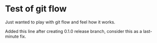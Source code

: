 # Test of git flow #
Just wanted to play with git flow and feel how it works.

Added this line after creating 0.1.0 release branch, consider this as a last-minute fix.
